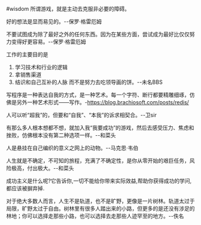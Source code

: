 #wisdom
所谓游戏，就是主动去克服非必要的障碍。

好的想法是显而易见的。--保罗·格雷厄姆

不要试图成为除了最好之外的任何东西。因为在某些方面，尝试成为最好比仅仅努力变得好更容易。--保罗·格雷厄姆

工作的主要目的是
1. 学习技术和行业的逻辑
2. 拿销售渠道
3. 结识和自己互补的人脉
而不是努力去吃领导画的饼。--未名BBS

写程序是一种表达自我的方式，是一种艺术。每一个字符、断行都要精雕细琢，仿佛是另外一种艺术形式——写作。-https://blog.brachiosoft.com/posts/redis/

人可以听“超我”的，但要和“自我”、“本我”的诉求相契合。--卫sir

有那么多人根本想都不想，就加入我“我要成功”的游戏，然后去感受压力、焦虑和挫败，仿佛根本没有第二种选项一样。--和菜头

人是悬挂在自己编织的意义之网上的动物。--马克思·韦伯

人生就是不确定，不可知的旅程，充满了不确定性，是你从零开始的艰巨任务，风险极高，付出极大。--和菜头


成功主义是什么呢?它告诉你,一切不能给你带来实际效益,帮助你获得成功的学问,都应该被摒弃掉.

对于绝大多数人而言，人生不是轨道，也不是旷野，更像是一片树林。轨道太过于局限，旷野太过于自由。树林里有很多人踏出来的小路，但更多的是还没有涉足的林地；你可以选择走那些小路，也可以选择去走那些人迹罕至的地方。--佚名